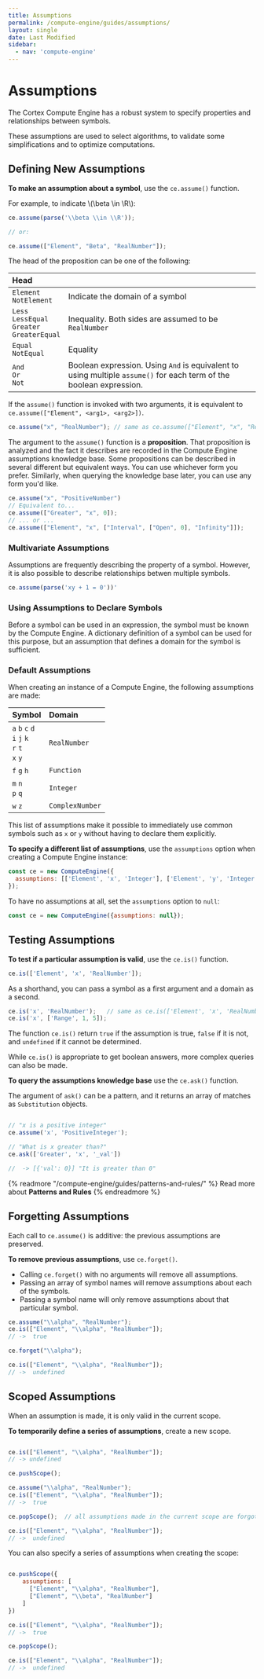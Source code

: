 ```yaml
---
title: Assumptions
permalink: /compute-engine/guides/assumptions/
layout: single
date: Last Modified
sidebar:
  - nav: 'compute-engine'
---
```


# Assumptions

The Cortex Compute Engine has a robust system to specify properties and
relationships between symbols.

These assumptions are used to select algorithms, to validate some 
simplifications and to optimize computations.

<section id='defining-new-assumptions'>

## Defining New Assumptions

**To make an assumption about a symbol**, use the `ce.assume()` function.

For example, to indicate \\(\\beta \in \R\\):

```js
ce.assume(parse('\\beta \\in \\R'));

// or:

ce.assume(["Element", "Beta", "RealNumber"]);
```
The head of the proposition can be one of the following:

<div class=symbols-table>

| Head                 |      |
| :--------------------- | :--- |
| `Element`<br>`NotElement` | Indicate the domain of a symbol |
| `Less`<br>`LessEqual`<br>`Greater`<br>`GreaterEqual` | Inequality. Both sides are assumed to be `RealNumber` |
| `Equal`<br>`NotEqual` | Equality |
| `And`<br>`Or`<br>`Not` | Boolean expression. Using `And` is equivalent to using multiple `assume()` for each term of the boolean expression. |
</div>


If the `assume()` function is invoked with two arguments, it is
equivalent to `ce.assume(["Element", <arg1>, <arg2>])`.

```js
ce.assume("x", "RealNumber"); // same as ce.assume(["Element", "x", "RealNumber"])
```


The argument to the `assume()` function is a **proposition**. That proposition
is analyzed and the fact it describes are recorded in the Compute Engine 
assumptions knowledge base. Some propositions can be described in several 
different but equivalent ways. You can use whichever form you prefer. Similarly,
when querying the knowledge base later, you can use any form you'd like.

```js
ce.assume("x", "PositiveNumber")
// Equivalent to...
ce.assume(["Greater", "x", 0]);
// ... or ...
ce.assume(["Element", "x", ["Interval", ["Open", 0], "Infinity"]]);
```
<section id='multivariate-assumptions'>

### Multivariate Assumptions

Assumptions are frequently describing the property of a symbol. However, it
is also possible to describe relationships betwen multiple symbols.

```js
ce.assume(parse('xy + 1 = 0'))'
```
</section>

<section id='using-assumptions-to-declare-symbols'>

### Using Assumptions to Declare Symbols

Before a symbol can be used in an expression, the symbol must be known by the 
Compute Engine. A dictionary definition of a symbol can be used for this 
purpose, but an assumption that defines a domain for the symbol is sufficient.

</section>

<section id='default-assumptions'>

### Default Assumptions

When creating an instance of a Compute Engine, the following assumptions 
are made:

<div class=symbols-table>

| Symbol                 | Domain     |
| :--------------------- | :--- |
| `a` `b` `c` `d`<br>`i` `j` `k`<br>`r` `t`<br>`x` `y` | `RealNumber` |
| `f` `g` `h` | `Function` |
| `m` `n`<br>`p` `q` | `Integer` |
| `w` `z` | `ComplexNumber` |

</div>

This list of assumptions make it possible to immediately use common symbols
such as `x` or `y` without having to declare them explicitly.

**To specify a different list of assumptions**, use the `assumptions` option
when creating a Compute Engine instance:

```js
const ce = new ComputeEngine({ 
  assumptions: [['Element', 'x', 'Integer'], ['Element', 'y', 'Integer']]
});
```

To have no assumptions at all, set the `assumptions` option to `null`:
```js
const ce = new ComputeEngine({assumptions: null});
```
</section>
</section>

<section id='testing-assumptions'>

## Testing Assumptions

**To test if a particular assumption is valid**, use the `ce.is()` function.

```js
ce.is(['Element', 'x', 'RealNumber']);
```


As a shorthand, you can pass a symbol as a first argument and a domain as a 
second.

```js
ce.is('x', 'RealNumber');   // same as ce.is(['Element', 'x', 'RealNumber])
ce.is('x', ['Range', 1, 5]);
```


The function `ce.is()` return `true` if the assumption is true, `false` if it is
not, and `undefined` if it cannot be determined.

While `ce.is()` is appropriate to get boolean answers, more complex queries
can also be made.

**To query the assumptions knowledge base** use the `ce.ask()` function.

The argument of `ask()` can be a pattern, and it returns an array of matches
as `Substitution` objects.

```js

// "x is a positive integer"
ce.assume('x', 'PositiveInteger');

// "What is x greater than?"
ce.ask(['Greater', 'x', '_val'])

//  -> [{'val': 0}] "It is greater than 0"
```

{% readmore "/compute-engine/guides/patterns-and-rules/" %}
Read more about <strong>Patterns and Rules</strong>
{% endreadmore %}

</section>

<section id='forgetting-assumptions'>

## Forgetting Assumptions

Each call to `ce.assume()` is additive: the previous assumptions are preserved.

**To remove previous assumptions**, use `ce.forget()`. 

- Calling `ce.forget()` with no arguments will remove all assumptions. 
- Passing an array of symbol names will remove assumptions about each of the symbols. 
- Passing a symbol name will only remove assumptions about that particular symbol.


```js
ce.assume("\\alpha", "RealNumber");
ce.is(["Element", "\\alpha", "RealNumber"]);
// ->  true

ce.forget("\\alpha");

ce.is(["Element", "\\alpha", "RealNumber"]);
// ->  undefined
```

</section>

<section id='scoped-assumptions'>

## Scoped Assumptions

When an assumption is made, it is only valid in the current scope.

**To temporarily define a series of assumptions**, create a new scope.

```js

ce.is(["Element", "\\alpha", "RealNumber"]);
// -> undefined

ce.pushScope();

ce.assume("\\alpha", "RealNumber");
ce.is(["Element", "\\alpha", "RealNumber"]);
// ->  true

ce.popScope();  // all assumptions made in the current scope are forgotten

ce.is(["Element", "\\alpha", "RealNumber"]);
// ->  undefined
```

You can also specify a series of assumptions when creating the scope:


```js

ce.pushScope({
    assumptions: [
      ["Element", "\\alpha", "RealNumber"],
      ["Element", "\\beta", "RealNumber"]
    ]
})

ce.is(["Element", "\\alpha", "RealNumber"]);
// ->  true

ce.popScope();

ce.is(["Element", "\\alpha", "RealNumber"]);
// ->  undefined
```

</section>
